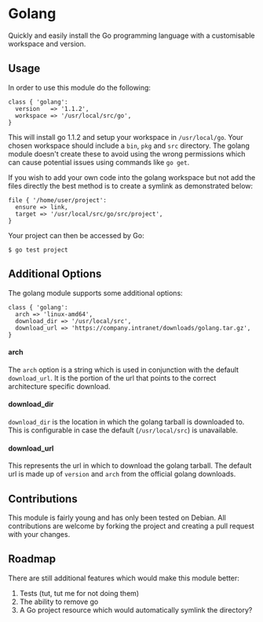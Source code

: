 # Golang
Quickly and easily install the Go programming language with a customisable workspace and version.

## Usage
In order to use this module do the following:

    class { 'golang':
      version   => '1.1.2',
      workspace => '/usr/local/src/go',
    }

This will install go 1.1.2 and setup your workspace in `/usr/local/go`. Your chosen workspace should include a `bin`, `pkg` and `src` directory. The golang module doesn't create these to avoid using the wrong permissions which can cause potential issues using commands like `go get`.

If you wish to add your own code into the golang workspace but not add the files directly the best method is to create a symlink as demonstrated below:

    file { '/home/user/project':
      ensure => link,
      target => '/usr/local/src/go/src/project',
    }

Your project can then be accessed by Go:

    $ go test project

## Additional Options
The golang module supports some additional options:

    class { 'golang':
      arch => 'linux-amd64',
      download_dir => '/usr/local/src',
      download_url => 'https://company.intranet/downloads/golang.tar.gz',
    }

#### arch
The `arch` option is a string which is used in conjunction with the default `download_url`. It is the portion of the url that points to the correct architecture specific download.

#### download_dir
`download_dir` is the location in which the golang tarball is downloaded to. This is configurable in case the default (`/usr/local/src`) is unavailable.

#### download_url
This represents the url in which to download the golang tarball. The default url is made up of `version` and `arch` from the official golang downloads.

## Contributions
This module is fairly young and has only been tested on Debian. All contributions are welcome by forking the project and creating a pull request with your changes.

## Roadmap
There are still additional features which would make this module better:

1. Tests (tut, tut me for not doing them)
2. The ability to remove go
3. A Go project resource which would automatically symlink the directory?
